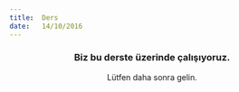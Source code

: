 ```yaml
---
title:  Ders
date:   14/10/2016
---
```


### <center>Biz bu derste üzerinde çalışıyoruz.</center>
<center>Lütfen daha sonra gelin.</center>